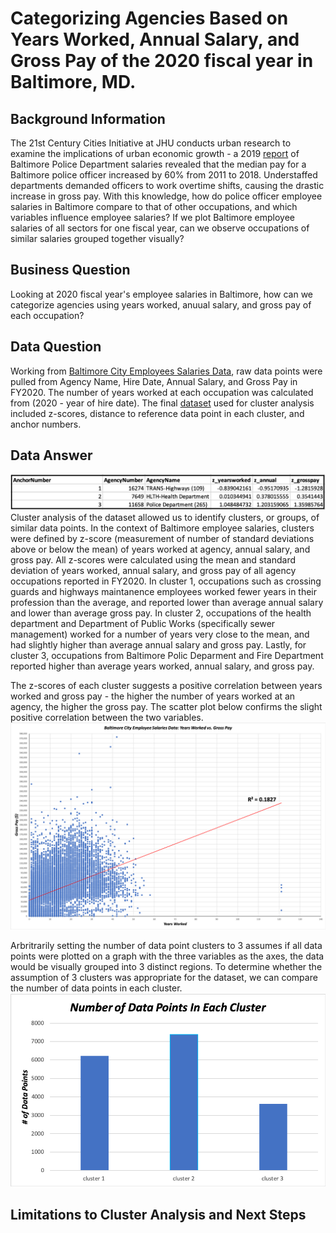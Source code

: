 # Categorizing Agencies Based on Years Worked, Annual Salary, and Gross Pay of the 2020 fiscal year in Baltimore, MD. 
## Background Information 
The 21st Century Cities Initiative at JHU conducts urban research to examine the implications of urban economic growth - a 2019 [report](https://21cc.jhu.edu/research/police-overtime-and-baltimore-citys-budget/) of Baltimore Police Department salaries revealed that the median pay for a Baltimore police officer increased by 60% from 2011 to 2018. Understaffed departments demanded officers to work overtime shifts, causing the drastic increase in gross pay. With this knowledge, how do police officer employee salaries in Baltimore compare to that of other occupations, and which variables influence employee salaries? If we plot Baltimore employee salaries of all sectors for one fiscal year, can we observe occupations of similar salaries grouped together visually?
## Business Question 
Looking at 2020 fiscal year's employee salaries in Baltimore, how can we categorize agencies using years worked, anuual salary, and gross pay of each occupation?
## Data Question 
Working from [Baltimore City Employees Salaries Data](https://data.baltimorecity.gov/City-Government/Baltimore-City-Employees-Salaries/w28m-utix), raw data points were pulled from Agency Name, Hire Date, Annual Salary, and Gross Pay in FY2020. The number of years worked at each occupation was calculated from (2020 - year of hire date). The final [dataset](cluster_analysis.xlsx) used for cluster analysis included z-scores, distance to reference data point in each cluster, and anchor numbers.
## Data Answer 
![Alt text](cluster-results.png)
Cluster analysis of the dataset allowed us to identify clusters, or groups, of similar data points. In the context of Baltimore employee salaries, clusters were defined by z-score (measurement of number of standard deviations above or below the mean) of years worked at agency, annual salary, and gross pay. All z-scores were calculated using the mean and standard deviation of years worked, annual salary, and gross pay of all agency occupations reported in FY2020. In cluster 1, occupations such as crossing guards and highways maintanence employees worked fewer years in their profession than the average, and reported lower than average annual salary and lower than average gross pay. In cluster 2, occupations of the health department and Department of Public Works (specifically sewer management) worked for a number of years very close to the mean, and had slightly higher than average annual salary and gross pay. Lastly, for cluster 3, occupations from Baltimore Polic Deparment and Fire Department reported higher than average years worked, annual salary, and gross pay.

The z-scores of each cluster suggests a positive correlation between years worked and gross pay - the higher the number of years worked at an agency, the higher the gross pay. The scatter plot below confirms the slight positive correlation between the two variables. 
![Alt text](scatter-plot1.png) 

Arbritrarily setting the number of data point clusters to 3 assumes if all data points were plotted on a graph with the three variables as the axes, the data would be visually grouped into 3 distinct regions. To determine whether the assumption of 3 clusters was appropriate for the dataset, we can compare the number of data points in each cluster.
![Alt text](data-points-by-cluster.png)

## Limitations to Cluster Analysis and Next Steps

